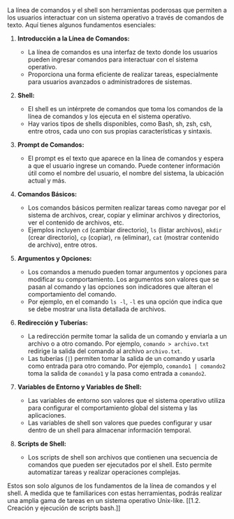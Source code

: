 La línea de comandos y el shell son herramientas poderosas que permiten a los usuarios interactuar con un sistema operativo a través de comandos de texto. Aquí tienes algunos fundamentos esenciales:

1. **Introducción a la Línea de Comandos:**
   - La línea de comandos es una interfaz de texto donde los usuarios pueden ingresar comandos para interactuar con el sistema operativo.
   - Proporciona una forma eficiente de realizar tareas, especialmente para usuarios avanzados o administradores de sistemas.

2. **Shell:**
   - El shell es un intérprete de comandos que toma los comandos de la línea de comandos y los ejecuta en el sistema operativo.
   - Hay varios tipos de shells disponibles, como Bash, sh, zsh, csh, entre otros, cada uno con sus propias características y sintaxis.

3. **Prompt de Comandos:**
   - El prompt es el texto que aparece en la línea de comandos y espera a que el usuario ingrese un comando. Puede contener información útil como el nombre del usuario, el nombre del sistema, la ubicación actual y más.

4. **Comandos Básicos:**
   - Los comandos básicos permiten realizar tareas como navegar por el sistema de archivos, crear, copiar y eliminar archivos y directorios, ver el contenido de archivos, etc.
   - Ejemplos incluyen `cd` (cambiar directorio), `ls` (listar archivos), `mkdir` (crear directorio), `cp` (copiar), `rm` (eliminar), `cat` (mostrar contenido de archivo), entre otros.

5. **Argumentos y Opciones:**
   - Los comandos a menudo pueden tomar argumentos y opciones para modificar su comportamiento. Los argumentos son valores que se pasan al comando y las opciones son indicadores que alteran el comportamiento del comando.
   - Por ejemplo, en el comando `ls -l`, `-l` es una opción que indica que se debe mostrar una lista detallada de archivos.

6. **Redirección y Tuberías:**
   - La redirección permite tomar la salida de un comando y enviarla a un archivo o a otro comando. Por ejemplo, `comando > archivo.txt` redirige la salida del comando al archivo `archivo.txt`.
   - Las tuberías (`|`) permiten tomar la salida de un comando y usarla como entrada para otro comando. Por ejemplo, `comando1 | comando2` toma la salida de `comando1` y la pasa como entrada a `comando2`.

7. **Variables de Entorno y Variables de Shell:**
   - Las variables de entorno son valores que el sistema operativo utiliza para configurar el comportamiento global del sistema y las aplicaciones.
   - Las variables de shell son valores que puedes configurar y usar dentro de un shell para almacenar información temporal.

8. **Scripts de Shell:**
   - Los scripts de shell son archivos que contienen una secuencia de comandos que pueden ser ejecutados por el shell. Esto permite automatizar tareas y realizar operaciones complejas.

Estos son solo algunos de los fundamentos de la línea de comandos y el shell. A medida que te familiarices con estas herramientas, podrás realizar una amplia gama de tareas en un sistema operativo Unix-like.
[[1.2. Creación y ejecución de scripts bash.]]